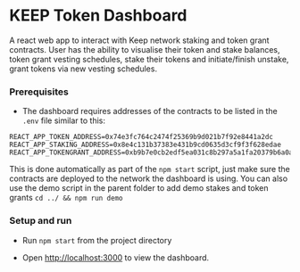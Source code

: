 # KEEP Token Dashboard

A react web app to interact with Keep network staking and token grant contracts.
User has the ability to visualise their token and stake balances, token grant vesting schedules, stake their tokens and initiate/finish unstake, grant tokens via new vesting schedules.

### Prerequisites

* The dashboard requires addresses of the contracts to be listed in the `.env` file similar to this:

```
REACT_APP_TOKEN_ADDRESS=0x74e3fc764c2474f25369b9d021b7f92e8441a2dc
REACT_APP_STAKING_ADDRESS=0x8e4c131b37383e431b9cd0635d3cf9f3f628edae
REACT_APP_TOKENGRANT_ADDRESS=0xb9b7e0cb2edf5ea031c8b297a5a1fa20379b6a0a
```

This is done automatically as part of the `npm start` script, just make sure the contracts are deployed to the network the dashboard is using. You can also use the demo script in the parent folder to add demo stakes and token grants `cd ../ && npm run demo`

### Setup and run

* Run `npm start` from the project directory

* Open [http://localhost:3000](http://localhost:3000) to view the dashboard.
